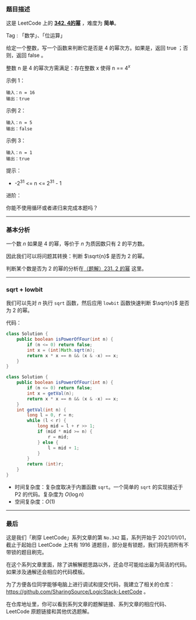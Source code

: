 ### 题目描述

这是 LeetCode 上的 **[342. 4的幂](https://leetcode-cn.com/problems/power-of-four/solution/gong-shui-san-xie-zhuan-hua-wei-2-de-mi-y21lq/)** ，难度为 **简单**。

Tag : 「数学」、「位运算」




给定一个整数，写一个函数来判断它是否是 4 的幂次方。如果是，返回 true ；否则，返回 false 。

整数 n 是 4 的幂次方需满足：存在整数 x 使得 n == $4^x$

示例 1：
```
输入：n = 16
输出：true
```
示例 2：
```
输入：n = 5
输出：false
```
示例 3：
```
输入：n = 1
输出：true
```

提示：

* -$2^{31}$ <= n <= $2^{31}$ - 1


进阶：

你能不使用循环或者递归来完成本题吗？


---

### 基本分析

一个数 $n$ 如果是 $4$ 的幂，等价于 $n$ 为质因数只有 $2$ 的平方数。

因此我们可以将问题其转换：判断 $\sqrt{n}$ 是否为 $2$ 的幂。

判断某个数是否为 $2$ 的幂的分析在[（题解）231. 2 的幂](https://leetcode-cn.com/problems/power-of-two/solution/gong-shui-san-xie-2-de-mi-by-ac_oier-qm6e/) 这里。

---

### sqrt + lowbit

我们可以先对 $n$ 执行 `sqrt` 函数，然后应用 `lowbit` 函数快速判断 $\sqrt{n}$ 是否为 $2$ 的幂。

代码：
```Java
class Solution {
    public boolean isPowerOfFour(int n) {
        if (n <= 0) return false;
        int x = (int)Math.sqrt(n);
        return x * x == n && (x & -x) == x;
    }
}
```
```Java
class Solution {
    public boolean isPowerOfFour(int n) {
        if (n <= 0) return false;
        int x = getVal(n);
        return x * x == n && (x & -x) == x;
    }
    int getVal(int n) {
        long l = 0, r = n;
        while (l < r) {
            long mid = l + r >> 1;
            if (mid * mid >= n) {
                r = mid;
            } else {
                l = mid + 1;
            }
        }
        return (int)r;
    } 
}
```
* 时间复杂度：复杂度取决于内置函数 `sqrt`。一个简单的 `sqrt` 的实现接近于 P2 的代码。复杂度为 $O(\log{n})$
* 空间复杂度：$O(1)$

---

### 最后

这是我们「刷穿 LeetCode」系列文章的第 `No.342` 篇，系列开始于 2021/01/01，截止于起始日 LeetCode 上共有 1916 道题目，部分是有锁题，我们将先把所有不带锁的题目刷完。

在这个系列文章里面，除了讲解解题思路以外，还会尽可能给出最为简洁的代码。如果涉及通解还会相应的代码模板。

为了方便各位同学能够电脑上进行调试和提交代码，我建立了相关的仓库：https://github.com/SharingSource/LogicStack-LeetCode 。

在仓库地址里，你可以看到系列文章的题解链接、系列文章的相应代码、LeetCode 原题链接和其他优选题解。

